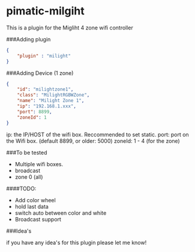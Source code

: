 pimatic-milgiht
=======================
This is a plugin for the Migliht 4 zone wifi controller

###Adding plugin

```json
{
	"plugin" : "milight"
}
```

###Adding Device (1 zone)

```json
{
	"id": "milightzone1",
    "class": "MilightRGBWZone",
    "name": "Milight Zone 1",
    "ip": "192.168.1.xxx",
    "port": 8899,
    "zoneId": 1
}
```
ip: the IP/HOST of the wifi box. Reccommended to set static.
port: port on the Wifi box. (default 8899, or older: 5000)
zoneId: 1 - 4 (for the zone)

###To be tested
- Multiple wifi boxes.
- broadcast
- zone 0 (all)

####TODO:
- Add color wheel
- hold last data
- switch auto between color and white
- Broadcast support

###Idea's

if you have any idea's for this plugin please let me know!